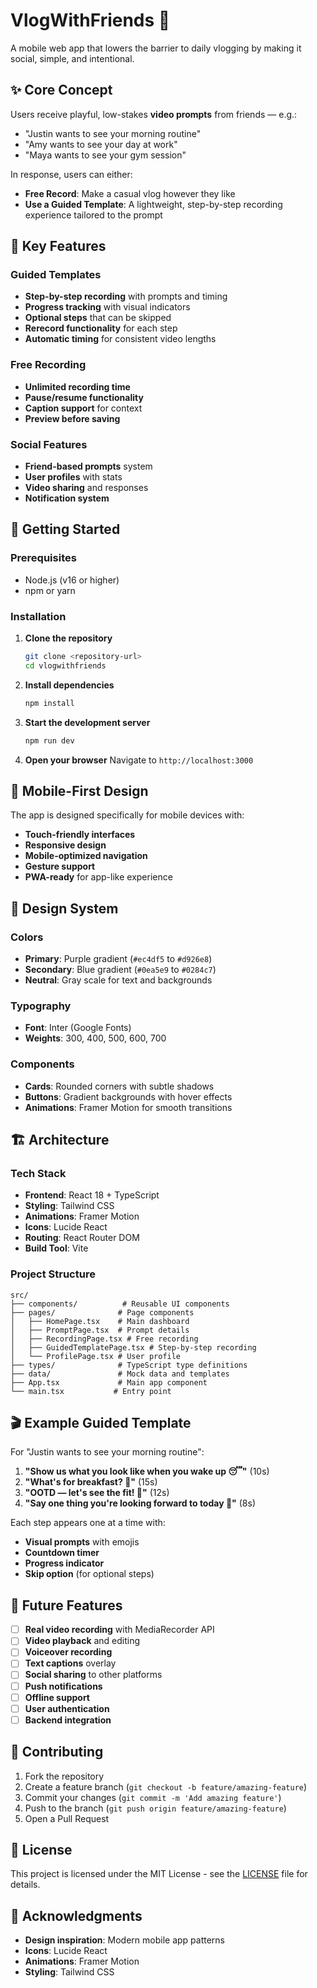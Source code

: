 # VlogWithFriends 🎥

A mobile web app that lowers the barrier to daily vlogging by making it social, simple, and intentional.

## ✨ Core Concept

Users receive playful, low-stakes **video prompts** from friends — e.g.:
- "Justin wants to see your morning routine"
- "Amy wants to see your day at work" 
- "Maya wants to see your gym session"

In response, users can either:
- **Free Record**: Make a casual vlog however they like
- **Use a Guided Template**: A lightweight, step-by-step recording experience tailored to the prompt

## 🎯 Key Features

### Guided Templates
- **Step-by-step recording** with prompts and timing
- **Progress tracking** with visual indicators
- **Optional steps** that can be skipped
- **Rerecord functionality** for each step
- **Automatic timing** for consistent video lengths

### Free Recording
- **Unlimited recording time**
- **Pause/resume functionality**
- **Caption support** for context
- **Preview before saving**

### Social Features
- **Friend-based prompts** system
- **User profiles** with stats
- **Video sharing** and responses
- **Notification system**

## 🚀 Getting Started

### Prerequisites
- Node.js (v16 or higher)
- npm or yarn

### Installation

1. **Clone the repository**
   ```bash
   git clone <repository-url>
   cd vlogwithfriends
   ```

2. **Install dependencies**
   ```bash
   npm install
   ```

3. **Start the development server**
   ```bash
   npm run dev
   ```

4. **Open your browser**
   Navigate to `http://localhost:3000`

## 📱 Mobile-First Design

The app is designed specifically for mobile devices with:
- **Touch-friendly interfaces**
- **Responsive design**
- **Mobile-optimized navigation**
- **Gesture support**
- **PWA-ready** for app-like experience

## 🎨 Design System

### Colors
- **Primary**: Purple gradient (`#ec4df5` to `#d926e8`)
- **Secondary**: Blue gradient (`#0ea5e9` to `#0284c7`)
- **Neutral**: Gray scale for text and backgrounds

### Typography
- **Font**: Inter (Google Fonts)
- **Weights**: 300, 400, 500, 600, 700

### Components
- **Cards**: Rounded corners with subtle shadows
- **Buttons**: Gradient backgrounds with hover effects
- **Animations**: Framer Motion for smooth transitions

## 🏗️ Architecture

### Tech Stack
- **Frontend**: React 18 + TypeScript
- **Styling**: Tailwind CSS
- **Animations**: Framer Motion
- **Icons**: Lucide React
- **Routing**: React Router DOM
- **Build Tool**: Vite

### Project Structure
```
src/
├── components/          # Reusable UI components
├── pages/              # Page components
│   ├── HomePage.tsx    # Main dashboard
│   ├── PromptPage.tsx  # Prompt details
│   ├── RecordingPage.tsx # Free recording
│   ├── GuidedTemplatePage.tsx # Step-by-step recording
│   └── ProfilePage.tsx # User profile
├── types/              # TypeScript type definitions
├── data/               # Mock data and templates
├── App.tsx             # Main app component
└── main.tsx           # Entry point
```

## 🎬 Example Guided Template

For "Justin wants to see your morning routine":

1. **"Show us what you look like when you wake up 😴"** (10s)
2. **"What's for breakfast? 🍳"** (15s)
3. **"OOTD — let's see the fit! 👗"** (12s)
4. **"Say one thing you're looking forward to today 💬"** (8s)

Each step appears one at a time with:
- **Visual prompts** with emojis
- **Countdown timer**
- **Progress indicator**
- **Skip option** (for optional steps)

## 🔮 Future Features

- [ ] **Real video recording** with MediaRecorder API
- [ ] **Video playback** and editing
- [ ] **Voiceover recording**
- [ ] **Text captions** overlay
- [ ] **Social sharing** to other platforms
- [ ] **Push notifications**
- [ ] **Offline support**
- [ ] **User authentication**
- [ ] **Backend integration**

## 🤝 Contributing

1. Fork the repository
2. Create a feature branch (`git checkout -b feature/amazing-feature`)
3. Commit your changes (`git commit -m 'Add amazing feature'`)
4. Push to the branch (`git push origin feature/amazing-feature`)
5. Open a Pull Request

## 📄 License

This project is licensed under the MIT License - see the [LICENSE](LICENSE) file for details.

## 🙏 Acknowledgments

- **Design inspiration**: Modern mobile app patterns
- **Icons**: Lucide React
- **Animations**: Framer Motion
- **Styling**: Tailwind CSS
